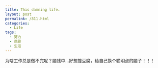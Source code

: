 ```yaml
---
title: This damning life.
layout: post
permalink: /811.html
categories:
  - Life
tags:
  - 努力
  - 悲剧
  - 生活
---
```

 为啥工作总是做不完呢？脑残中&#8230;好想撞豆腐，给自己换个聪明点的脑子！！！      